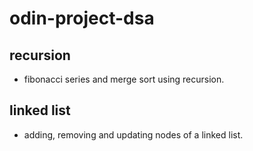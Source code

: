 # odin-project-dsa

## recursion

- fibonacci series and merge sort using recursion.

## linked list

- adding, removing and updating nodes of a linked list.
